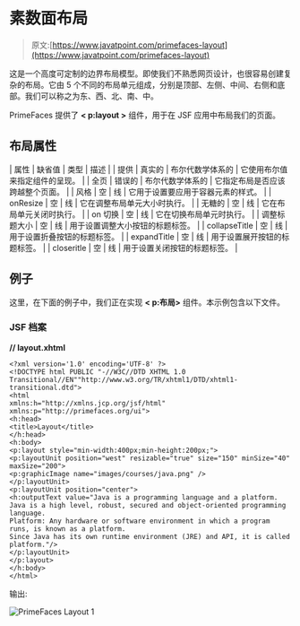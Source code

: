 # 素数面布局

> 原文:[https://www.javatpoint.com/primefaces-layout](https://www.javatpoint.com/primefaces-layout)

这是一个高度可定制的边界布局模型。即使我们不熟悉网页设计，也很容易创建复杂的布局。它由 5 个不同的布局单元组成，分别是顶部、左侧、中间、右侧和底部。我们可以称之为东、西、北、南、中。

PrimeFaces 提供了 **< p:layout >** 组件，用于在 JSF 应用中布局我们的页面。

## 布局属性

| 属性 | 缺省值 | 类型 | 描述 |
| 提供 | 真实的 | 布尔代数学体系的 | 它使用布尔值来指定组件的呈现。 |
| 全页 | 错误的 | 布尔代数学体系的 | 它指定布局是否应该跨越整个页面。 |
| 风格 | 空 | 线 | 它用于设置要应用于容器元素的样式。 |
| onResize | 空 | 线 | 它在调整布局单元大小时执行。 |
| 无糖的 | 空 | 线 | 它在布局单元关闭时执行。 |
| on 切换 | 空 | 线 | 它在切换布局单元时执行。 |
| 调整标题大小 | 空 | 线 | 用于设置调整大小按钮的标题标签。 |
| collapseTitle | 空 | 线 | 用于设置折叠按钮的标题标签。 |
| expandTitle | 空 | 线 | 用于设置展开按钮的标题标签。 |
| closeritle | 空 | 线 | 用于设置关闭按钮的标题标签。 |

## 例子

这里，在下面的例子中，我们正在实现 **< p:布局>** 组件。本示例包含以下文件。

### JSF 档案

**// layout.xhtml**

```
<?xml version='1.0' encoding='UTF-8' ?>
<!DOCTYPE html PUBLIC "-//W3C//DTD XHTML 1.0 Transitional//EN""http://www.w3.org/TR/xhtml1/DTD/xhtml1-transitional.dtd">
<html 
xmlns:h="http://xmlns.jcp.org/jsf/html"
xmlns:p="http://primefaces.org/ui">
<h:head>
<title>Layout</title>
</h:head>
<h:body>
<p:layout style="min-width:400px;min-height:200px;">
<p:layoutUnit position="west" resizable="true" size="150" minSize="40" maxSize="200">
<p:graphicImage name="images/courses/java.png" />
</p:layoutUnit>
<p:layoutUnit position="center">
<h:outputText value="Java is a programming language and a platform.
Java is a high level, robust, secured and object-oriented programming language.
Platform: Any hardware or software environment in which a program runs, is known as a platform. 
Since Java has its own runtime environment (JRE) and API, it is called platform."/>
</p:layoutUnit>
</p:layout>
</h:body>
</html>

```

输出:

![PrimeFaces Layout 1](../Images/762c0b7f67d4d31c8dc2177ebca6ea16.png)
